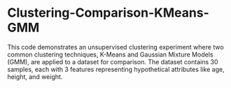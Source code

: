 # Clustering-Comparison-KMeans-GMM
This code demonstrates an unsupervised clustering experiment where two common clustering techniques, K-Means and Gaussian Mixture Models (GMM), are applied to a dataset for comparison. The dataset contains 30 samples, each with 3 features representing hypothetical attributes like age, height, and weight.
